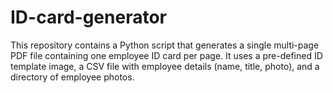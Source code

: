 # ID-card-generator
This repository contains a Python script that generates a single multi-page PDF file containing one employee ID card per page. It uses a pre-defined ID template image, a CSV file with employee details (name, title, photo), and a directory of employee photos.
